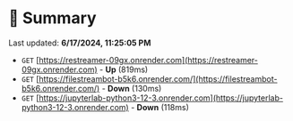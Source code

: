 # 📖 Summary
Last updated: **6/17/2024, 11:25:05 PM**

- `GET` [https://restreamer-09gx.onrender.com](https://restreamer-09gx.onrender.com) - **Up** (819ms)
- `GET` [https://filestreambot-b5k6.onrender.com/](https://filestreambot-b5k6.onrender.com/) - **Down** (130ms)
- `GET` [https://jupyterlab-python3-12-3.onrender.com](https://jupyterlab-python3-12-3.onrender.com) - **Down** (118ms)
